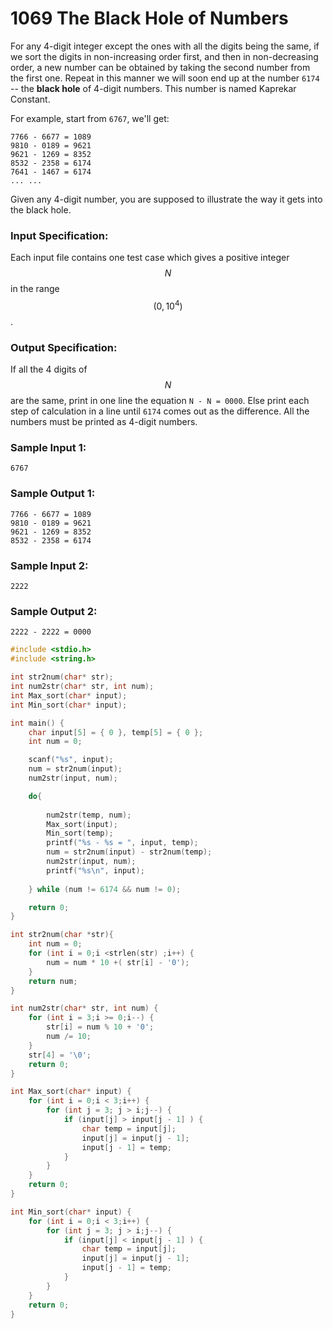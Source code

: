 # 1069 The Black Hole of Numbers
For any 4-digit integer except the ones with all the digits being the same, if we sort the digits in non-increasing order first, and then in non-decreasing order, a new number can be obtained by taking the second number from the first one. Repeat in this manner we will soon end up at the number `6174` -- the **black hole** of 4-digit numbers. This number is named Kaprekar Constant.

For example, start from `6767`, we'll get:
```
7766 - 6677 = 1089
9810 - 0189 = 9621
9621 - 1269 = 8352
8532 - 2358 = 6174
7641 - 1467 = 6174
... ...
```

Given any 4-digit number, you are supposed to illustrate the way it gets into the black hole.

### Input Specification:

Each input file contains one test case which gives a positive integer $$N$$ in the range $$(0, 10^4)$$.

### Output Specification:

If all the 4 digits of $$N$$ are the same, print in one line the equation `N - N = 0000`. Else print each step of calculation in a line until `6174` comes out as the difference. All the numbers must be printed as 4-digit numbers.

### Sample Input 1:
```in
6767
```

### Sample Output 1:
```out
7766 - 6677 = 1089
9810 - 0189 = 9621
9621 - 1269 = 8352
8532 - 2358 = 6174
```

### Sample Input 2:
```in
2222
```

### Sample Output 2:
```out
2222 - 2222 = 0000
```

```cpp
#include <stdio.h>
#include <string.h>

int str2num(char* str);
int num2str(char* str, int num);
int Max_sort(char* input);
int Min_sort(char* input);

int main() {
	char input[5] = { 0 }, temp[5] = { 0 };
	int num = 0;

	scanf("%s", input);
	num = str2num(input);
	num2str(input, num);

	do{
		
		num2str(temp, num);
		Max_sort(input);
		Min_sort(temp);
		printf("%s - %s = ", input, temp);
		num = str2num(input) - str2num(temp);
		num2str(input, num);
		printf("%s\n", input);
		
	} while (num != 6174 && num != 0);

	return 0;
}

int str2num(char *str){
	int num = 0;
	for (int i = 0;i <strlen(str) ;i++) {
		num = num * 10 +( str[i] - '0');
	}
	return num;
}

int num2str(char* str, int num) {
	for (int i = 3;i >= 0;i--) {
		str[i] = num % 10 + '0';
		num /= 10;
	}
	str[4] = '\0';
	return 0;
}

int Max_sort(char* input) {
	for (int i = 0;i < 3;i++) {
		for (int j = 3; j > i;j--) {
			if (input[j] > input[j - 1] ) {
				char temp = input[j];
				input[j] = input[j - 1];
				input[j - 1] = temp;
			}
		}
	}
	return 0;
}

int Min_sort(char* input) {
	for (int i = 0;i < 3;i++) {
		for (int j = 3; j > i;j--) {
			if (input[j] < input[j - 1] ) {
				char temp = input[j];
				input[j] = input[j - 1];
				input[j - 1] = temp;
			}
		}
	}
	return 0;
}
```